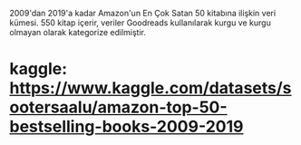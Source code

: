 2009'dan 2019'a kadar Amazon'un En Çok Satan 50 kitabına ilişkin veri kümesi. 550 kitap içerir, veriler Goodreads kullanılarak kurgu ve kurgu olmayan olarak kategorize edilmiştir.
# kaggle: https://www.kaggle.com/datasets/sootersaalu/amazon-top-50-bestselling-books-2009-2019
